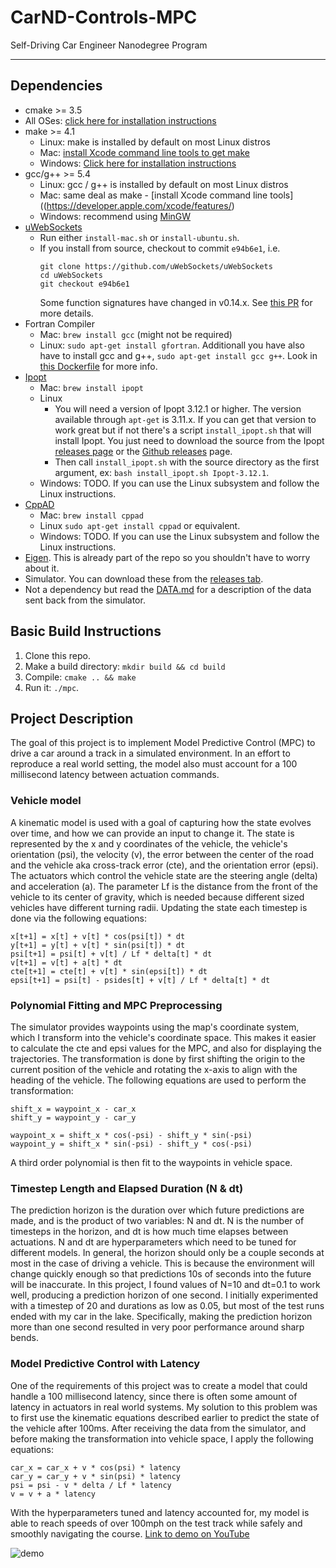 # CarND-Controls-MPC
Self-Driving Car Engineer Nanodegree Program

---

## Dependencies

* cmake >= 3.5
 * All OSes: [click here for installation instructions](https://cmake.org/install/)
* make >= 4.1
  * Linux: make is installed by default on most Linux distros
  * Mac: [install Xcode command line tools to get make](https://developer.apple.com/xcode/features/)
  * Windows: [Click here for installation instructions](http://gnuwin32.sourceforge.net/packages/make.htm)
* gcc/g++ >= 5.4
  * Linux: gcc / g++ is installed by default on most Linux distros
  * Mac: same deal as make - [install Xcode command line tools]((https://developer.apple.com/xcode/features/)
  * Windows: recommend using [MinGW](http://www.mingw.org/)
* [uWebSockets](https://github.com/uWebSockets/uWebSockets)
  * Run either `install-mac.sh` or `install-ubuntu.sh`.
  * If you install from source, checkout to commit `e94b6e1`, i.e.
    ```
    git clone https://github.com/uWebSockets/uWebSockets
    cd uWebSockets
    git checkout e94b6e1
    ```
    Some function signatures have changed in v0.14.x. See [this PR](https://github.com/udacity/CarND-MPC-Project/pull/3) for more details.
* Fortran Compiler
  * Mac: `brew install gcc` (might not be required)
  * Linux: `sudo apt-get install gfortran`. Additionall you have also have to install gcc and g++, `sudo apt-get install gcc g++`. Look in [this Dockerfile](https://github.com/udacity/CarND-MPC-Quizzes/blob/master/Dockerfile) for more info.
* [Ipopt](https://projects.coin-or.org/Ipopt)
  * Mac: `brew install ipopt`
  * Linux
    * You will need a version of Ipopt 3.12.1 or higher. The version available through `apt-get` is 3.11.x. If you can get that version to work great but if not there's a script `install_ipopt.sh` that will install Ipopt. You just need to download the source from the Ipopt [releases page](https://www.coin-or.org/download/source/Ipopt/) or the [Github releases](https://github.com/coin-or/Ipopt/releases) page.
    * Then call `install_ipopt.sh` with the source directory as the first argument, ex: `bash install_ipopt.sh Ipopt-3.12.1`.
  * Windows: TODO. If you can use the Linux subsystem and follow the Linux instructions.
* [CppAD](https://www.coin-or.org/CppAD/)
  * Mac: `brew install cppad`
  * Linux `sudo apt-get install cppad` or equivalent.
  * Windows: TODO. If you can use the Linux subsystem and follow the Linux instructions.
* [Eigen](http://eigen.tuxfamily.org/index.php?title=Main_Page). This is already part of the repo so you shouldn't have to worry about it.
* Simulator. You can download these from the [releases tab](https://github.com/udacity/self-driving-car-sim/releases).
* Not a dependency but read the [DATA.md](./DATA.md) for a description of the data sent back from the simulator.


## Basic Build Instructions


1. Clone this repo.
2. Make a build directory: `mkdir build && cd build`
3. Compile: `cmake .. && make`
4. Run it: `./mpc`.


## Project Description

The goal of this project is to implement Model Predictive Control (MPC) to drive a car around a track in a simulated environment. In an effort to reproduce a real world setting, the model also must account for a 100 millisecond latency between actuation commands.

### Vehicle model

A kinematic model is used with a goal of capturing how the state evolves over time, and how we can provide an input to change it. The state is represented by the x and y coordinates of the vehicle, the vehicle's orientation (psi), the velocity (v), the error between the center of the road and the vehicle aka cross-track error (cte), and the orientation error (epsi). The actuators which control the vehicle state are the steering angle (delta) and acceleration (a). The parameter Lf is the distance from the front of the vehicle to its center of gravity, which is needed because different sized vehicles have different turning radii. Updating the state each timestep is done via the following equations:
```
x[t+1] = x[t] + v[t] * cos(psi[t]) * dt
y[t+1] = y[t] + v[t] * sin(psi[t]) * dt
psi[t+1] = psi[t] + v[t] / Lf * delta[t] * dt
v[t+1] = v[t] + a[t] * dt
cte[t+1] = cte[t] + v[t] * sin(epsi[t]) * dt
epsi[t+1] = psi[t] - psides[t] + v[t] / Lf * delta[t] * dt
```

### Polynomial Fitting and MPC Preprocessing

The simulator provides waypoints using the map's coordinate system, which I transform into the vehicle's coordinate space. This makes it easier to calculate the cte and epsi values for the MPC, and also for displaying the trajectories. The transformation is done by first shifting the origin to the current position of the vehicle and rotating the x-axis to align with the heading of the vehicle. The following equations are used to perform the transformation:
```
shift_x = waypoint_x - car_x
shift_y = waypoint_y - car_y

waypoint_x = shift_x * cos(-psi) - shift_y * sin(-psi)
waypoint_y = shift_x * sin(-psi) - shift_y * cos(-psi)
```
A third order polynomial is then fit to the waypoints in vehicle space.

### Timestep Length and Elapsed Duration (N & dt)

The prediction horizon is the duration over which future predictions are made, and is the product of two variables: N and dt. N is the number of timesteps in the horizon, and dt is how much time elapses between actuations. N and dt are hyperparameters which need to be tuned for different models. In general, the horizon should only be a couple seconds at most in the case of driving a vehicle. This is because the environment will change quickly enough so that predictions 10s of seconds into the future will be inaccurate. In this project, I found values of N=10 and dt=0.1 to work well, producing a prediction horizon of one second. I initially experimented with a timestep of 20 and durations as low as 0.05, but most of the test runs ended with my car in the lake. Specifically, making the prediction horizon more than one second resulted in very poor performance around sharp bends.

### Model Predictive Control with Latency

One of the requirements of this project was to create a model that could handle a 100 millisecond latency, since there is often some amount of latency in actuators in real world systems. My solution to this problem was to first use the kinematic equations described earlier to predict the state of the vehicle after 100ms. After receiving the data from the simulator, and before making the transformation into vehicle space, I apply the following equations:
```
car_x = car_x + v * cos(psi) * latency
car_y = car_y + v * sin(psi) * latency
psi = psi - v * delta / Lf * latency
v = v + a * latency
```
With the hyperparameters tuned and latency accounted for, my model is able to reach speeds of over 100mph on the test track while safely and smoothly navigating the course. [Link to demo on YouTube](https://www.youtube.com/watch?v=Va-4HuDMhfo)

![demo](demo/MPC-demo.gif)
